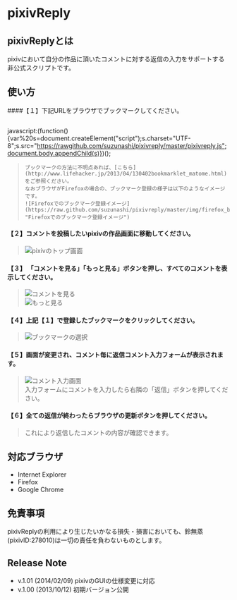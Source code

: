 pixivReply
==========

pixivReplyとは
-------------
pixivにおいて自分の作品に頂いたコメントに対する返信の入力をサポートする非公式スクリプトです。

使い方
-------------
####【１】下記URLをブラウザでブックマークしてください。  
>```javascript
javascript:(function(){var%20s=document.createElement("script");s.charset="UTF-8";s.src="https://rawgithub.com/suzunashi/pixivreply/master/pixivreply.js";document.body.appendChild(s)})();
>```  
>ブックマークの方法に不明点あれば、[こちら](http://www.lifehacker.jp/2013/04/130402bookmarklet_matome.html)をご参照ください。  
>なおブラウザがFirefoxの場合の、ブックマーク登録の様子は以下のようなイメージです。  
>![Firefoxでのブックマーク登録イメージ](https://raw.github.com/suzunashi/pixivreply/master/img/firefox_bookmark.jpg "Firefoxでのブックマーク登録イメージ")  

#### 【２】コメントを投稿したいpixivの作品画面に移動してください。  
>![pixivのトップ画面](https://raw.github.com/suzunashi/pixivreply/master/img/pixivtop.jpg "pixivのトップ画面")  

#### 【３】 「コメントを見る」「もっと見る」ボタンを押し、すべてのコメントを表示してください。  
>![コメントを見る](https://raw.github.com/suzunashi/pixivreply/master/img/watch_comment.jpg "コメントを見る")  
>![もっと見る](https://raw.github.com/suzunashi/pixivreply/master/img/watch_more_comment.jpg "もっと見る")  

#### 【４】上記【１】で登録したブックマークをクリックしてください。   
>![ブックマークの選択](https://raw.github.com/suzunashi/pixivreply/master/img/select_bookmark.jpg "ブックマークの選択")  

#### 【５】画面が変更され、コメント毎に返信コメント入力フォームが表示されます。  
>![コメント入力画面](https://raw.github.com/suzunashi/pixivreply/master/img/sample_form.jpg "コメント入力画面")  
>入力フォームにコメントを入力したら右隣の「返信」ボタンを押してください。  

#### 【６】全ての返信が終わったらブラウザの更新ボタンを押してください。  
>これにより返信したコメントの内容が確認できます。  

対応ブラウザ
-------------
* Internet Explorer  
* Firefox  
* Google Chrome  

免責事項
-------------
pixivReplyの利用により生じたいかなる損失・損害においても、鈴無蒸(pixivID:278010)は一切の責任を負わないものとします。

Release Note
-------------
* v.1.01 (2014/02/09) pixivのGUIの仕様変更に対応
* v.1.00 (2013/10/12) 初期バージョン公開
